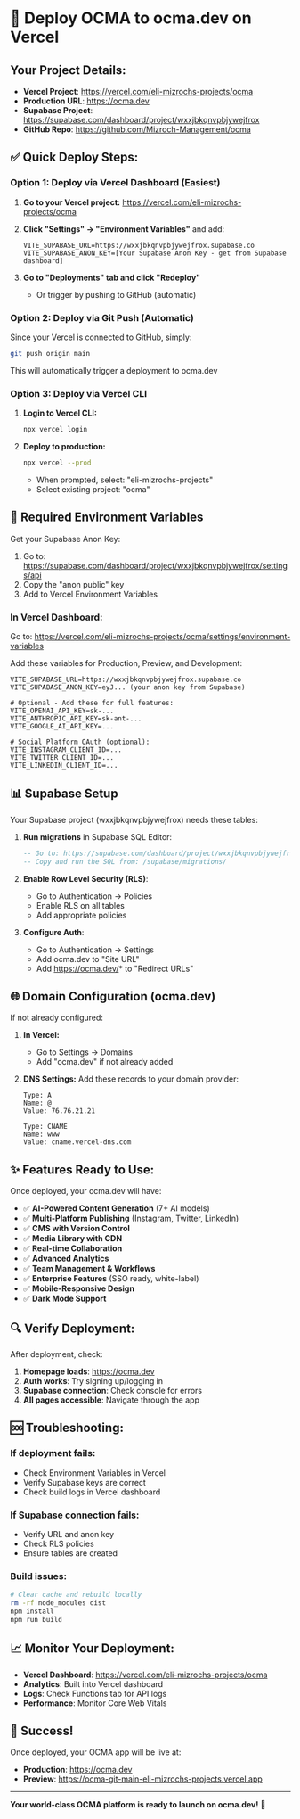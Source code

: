 # 🚀 Deploy OCMA to ocma.dev on Vercel

## Your Project Details:
- **Vercel Project**: https://vercel.com/eli-mizrochs-projects/ocma
- **Production URL**: https://ocma.dev
- **Supabase Project**: https://supabase.com/dashboard/project/wxxjbkqnvpbjywejfrox
- **GitHub Repo**: https://github.com/Mizroch-Management/ocma

## ✅ Quick Deploy Steps:

### Option 1: Deploy via Vercel Dashboard (Easiest)

1. **Go to your Vercel project:**
   https://vercel.com/eli-mizrochs-projects/ocma

2. **Click "Settings" → "Environment Variables"** and add:
   ```
   VITE_SUPABASE_URL=https://wxxjbkqnvpbjywejfrox.supabase.co
   VITE_SUPABASE_ANON_KEY=[Your Supabase Anon Key - get from Supabase dashboard]
   ```

3. **Go to "Deployments" tab and click "Redeploy"**
   - Or trigger by pushing to GitHub (automatic)

### Option 2: Deploy via Git Push (Automatic)

Since your Vercel is connected to GitHub, simply:
```bash
git push origin main
```

This will automatically trigger a deployment to ocma.dev

### Option 3: Deploy via Vercel CLI

1. **Login to Vercel CLI:**
   ```bash
   npx vercel login
   ```

2. **Deploy to production:**
   ```bash
   npx vercel --prod
   ```
   - When prompted, select: "eli-mizrochs-projects"
   - Select existing project: "ocma"

## 🔑 Required Environment Variables

Get your Supabase Anon Key:
1. Go to: https://supabase.com/dashboard/project/wxxjbkqnvpbjywejfrox/settings/api
2. Copy the "anon public" key
3. Add to Vercel Environment Variables

### In Vercel Dashboard:
Go to: https://vercel.com/eli-mizrochs-projects/ocma/settings/environment-variables

Add these variables for Production, Preview, and Development:

```env
VITE_SUPABASE_URL=https://wxxjbkqnvpbjywejfrox.supabase.co
VITE_SUPABASE_ANON_KEY=eyJ... (your anon key from Supabase)

# Optional - Add these for full features:
VITE_OPENAI_API_KEY=sk-...
VITE_ANTHROPIC_API_KEY=sk-ant-...
VITE_GOOGLE_AI_API_KEY=...

# Social Platform OAuth (optional):
VITE_INSTAGRAM_CLIENT_ID=...
VITE_TWITTER_CLIENT_ID=...
VITE_LINKEDIN_CLIENT_ID=...
```

## 📊 Supabase Setup

Your Supabase project (wxxjbkqnvpbjywejfrox) needs these tables:

1. **Run migrations** in Supabase SQL Editor:
   ```sql
   -- Go to: https://supabase.com/dashboard/project/wxxjbkqnvpbjywejfrox/sql/new
   -- Copy and run the SQL from: /supabase/migrations/
   ```

2. **Enable Row Level Security (RLS)**:
   - Go to Authentication → Policies
   - Enable RLS on all tables
   - Add appropriate policies

3. **Configure Auth**:
   - Go to Authentication → Settings
   - Add ocma.dev to "Site URL"
   - Add https://ocma.dev/* to "Redirect URLs"

## 🌐 Domain Configuration (ocma.dev)

If not already configured:

1. **In Vercel:**
   - Go to Settings → Domains
   - Add "ocma.dev" if not already added
   
2. **DNS Settings:**
   Add these records to your domain provider:
   ```
   Type: A
   Name: @
   Value: 76.76.21.21
   
   Type: CNAME
   Name: www
   Value: cname.vercel-dns.com
   ```

## ✨ Features Ready to Use:

Once deployed, your ocma.dev will have:

- ✅ **AI-Powered Content Generation** (7+ AI models)
- ✅ **Multi-Platform Publishing** (Instagram, Twitter, LinkedIn)
- ✅ **CMS with Version Control**
- ✅ **Media Library with CDN**
- ✅ **Real-time Collaboration**
- ✅ **Advanced Analytics**
- ✅ **Team Management & Workflows**
- ✅ **Enterprise Features** (SSO ready, white-label)
- ✅ **Mobile-Responsive Design**
- ✅ **Dark Mode Support**

## 🔍 Verify Deployment:

After deployment, check:

1. **Homepage loads**: https://ocma.dev
2. **Auth works**: Try signing up/logging in
3. **Supabase connection**: Check console for errors
4. **All pages accessible**: Navigate through the app

## 🆘 Troubleshooting:

### If deployment fails:
- Check Environment Variables in Vercel
- Verify Supabase keys are correct
- Check build logs in Vercel dashboard

### If Supabase connection fails:
- Verify URL and anon key
- Check RLS policies
- Ensure tables are created

### Build issues:
```bash
# Clear cache and rebuild locally
rm -rf node_modules dist
npm install
npm run build
```

## 📈 Monitor Your Deployment:

- **Vercel Dashboard**: https://vercel.com/eli-mizrochs-projects/ocma
- **Analytics**: Built into Vercel dashboard
- **Logs**: Check Functions tab for API logs
- **Performance**: Monitor Core Web Vitals

## 🎉 Success!

Once deployed, your OCMA app will be live at:
- **Production**: https://ocma.dev
- **Preview**: https://ocma-git-main-eli-mizrochs-projects.vercel.app

---

**Your world-class OCMA platform is ready to launch on ocma.dev!** 🚀